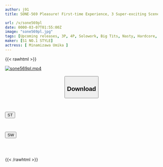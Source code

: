 ```yaml
---
author: j91
title: SONE-569 Pleasure! First-time Experience, 3 Super-exciting Scenes, "When She Takes It Off, It's Amazing", The Best College Student, Marshmallow-soft Pure White H-cup, Sexual Development Special, Minamizawa Umika

url: /v/sone569pl
date: 0000-03-07T01:55:00Z
image: "sone569pl.jpg"
tags: [Upcoming releases, 3P, 4P, Solowork, Big Tits, Nasty, Hardcore, Huge Cock	]
maker: [S1 NO.1 STYLE]
actress: [ Minamizawa Umika ]
---
```



{{< rawhtml >}}

<div class="video" data-videoid="pending_link.html">
    <a href="javascript:;">
        <img src="/v/sone569pl/sone569pl.jpg" width="WIDTH" height="HEIGHT" alt="sone569pl.mp4" loading="lazy">
    </a>
</div>

<script type="text/javascript" src="https://j91.asia/asset/on-demand-pend.js"></script>

<br>
  <link rel="stylesheet" href="https://j91.asia/asset/bs5.css">
  
  <center>
  <button class="btn btn-primary" type="button" data-bs-toggle="collapse" data-bs-target=".multi-collapse" aria-expanded="false" aria-controls="multiCollapseExample1 multiCollapseExample2"><h2>Download</h2></button></center>
</p>
<div class="row">
  <div class="col">
    <div class="collapse multi-collapse" id="multiCollapseExample1">
      <div class="card card-body">
	      	      <br>
<div class="buttons">  
<p><a href="https://j91.asia/pending_link.html" target="_blank"><button class="btn-hover color-3"><i class="fa fa-download"></i> ST</button></a></p></div>
    </div>
  </div>
</div>
  <div class="col">
    <div class="collapse multi-collapse" id="multiCollapseExample2">
      <div class="card card-body">
	      <br>
<div class="buttons">
<p><a href="https://j91.asia/pending_link.html" target="_blank"><button class="btn-hover color-2"><i class="fa fa-download"></i> SW</button></a></p></div>
<br><br>
      </div>
    </div>
  </div>
</div>

{{< /rawhtml >}}